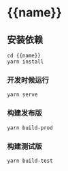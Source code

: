 # {{name}}


## 安装依赖
```
cd {{name}}
yarn install
```

### 开发时候运行
```
yarn serve
```

### 构建发布版
```
yarn build-prod
```

### 构建测试版
```
yarn build-test
```

